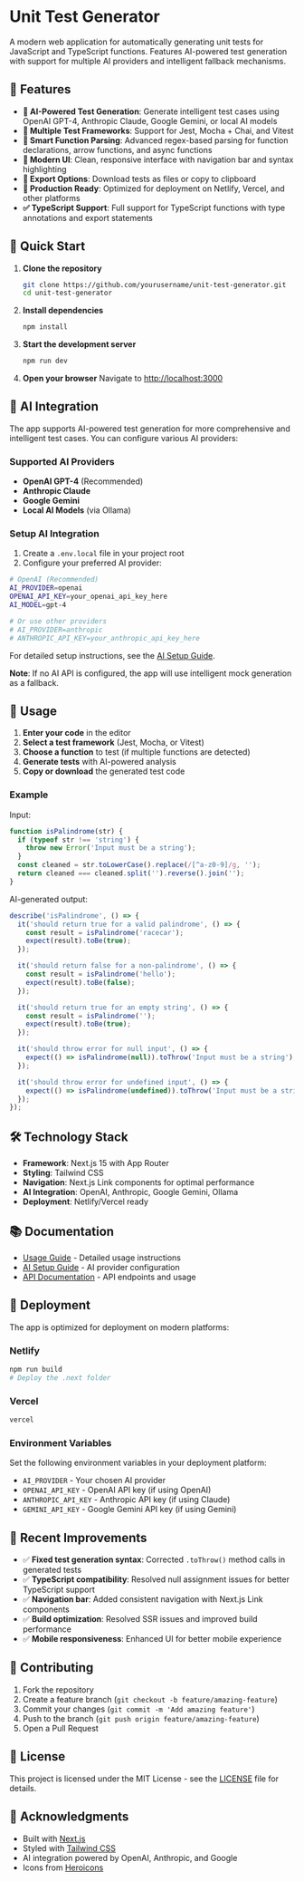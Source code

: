 # Unit Test Generator

A modern web application for automatically generating unit tests for JavaScript and TypeScript functions. Features AI-powered test generation with support for multiple AI providers and intelligent fallback mechanisms.

## 🚀 Features

- **🤖 AI-Powered Test Generation**: Generate intelligent test cases using OpenAI GPT-4, Anthropic Claude, Google Gemini, or local AI models
- **🔧 Multiple Test Frameworks**: Support for Jest, Mocha + Chai, and Vitest
- **📝 Smart Function Parsing**: Advanced regex-based parsing for function declarations, arrow functions, and async functions
- **🎨 Modern UI**: Clean, responsive interface with navigation bar and syntax highlighting
- **📁 Export Options**: Download tests as files or copy to clipboard
- **🚀 Production Ready**: Optimized for deployment on Netlify, Vercel, and other platforms
- **✅ TypeScript Support**: Full support for TypeScript functions with type annotations and export statements

## 🚀 Quick Start

1. **Clone the repository**
   ```bash
   git clone https://github.com/yourusername/unit-test-generator.git
   cd unit-test-generator
   ```

2. **Install dependencies**
   ```bash
   npm install
   ```

3. **Start the development server**
   ```bash
   npm run dev
   ```

4. **Open your browser**
   Navigate to [http://localhost:3000](http://localhost:3000)

## 🤖 AI Integration

The app supports AI-powered test generation for more comprehensive and intelligent test cases. You can configure various AI providers:

### Supported AI Providers

- **OpenAI GPT-4** (Recommended)
- **Anthropic Claude**
- **Google Gemini**
- **Local AI Models** (via Ollama)

### Setup AI Integration

1. Create a `.env.local` file in your project root
2. Configure your preferred AI provider:

```bash
# OpenAI (Recommended)
AI_PROVIDER=openai
OPENAI_API_KEY=your_openai_api_key_here
AI_MODEL=gpt-4

# Or use other providers
# AI_PROVIDER=anthropic
# ANTHROPIC_API_KEY=your_anthropic_api_key_here
```

For detailed setup instructions, see the [AI Setup Guide](docs/AI_SETUP.md).

**Note**: If no AI API is configured, the app will use intelligent mock generation as a fallback.

## 📖 Usage

1. **Enter your code** in the editor
2. **Select a test framework** (Jest, Mocha, or Vitest)
3. **Choose a function** to test (if multiple functions are detected)
4. **Generate tests** with AI-powered analysis
5. **Copy or download** the generated test code

### Example

Input:
```javascript
function isPalindrome(str) {
  if (typeof str !== 'string') {
    throw new Error('Input must be a string');
  }
  const cleaned = str.toLowerCase().replace(/[^a-z0-9]/g, '');
  return cleaned === cleaned.split('').reverse().join('');
}
```

AI-generated output:
```javascript
describe('isPalindrome', () => {
  it('should return true for a valid palindrome', () => {
    const result = isPalindrome('racecar');
    expect(result).toBe(true);
  });

  it('should return false for a non-palindrome', () => {
    const result = isPalindrome('hello');
    expect(result).toBe(false);
  });

  it('should return true for an empty string', () => {
    const result = isPalindrome('');
    expect(result).toBe(true);
  });

  it('should throw error for null input', () => {
    expect(() => isPalindrome(null)).toThrow('Input must be a string');
  });

  it('should throw error for undefined input', () => {
    expect(() => isPalindrome(undefined)).toThrow('Input must be a string');
  });
});
```

## 🛠️ Technology Stack

- **Framework**: Next.js 15 with App Router
- **Styling**: Tailwind CSS
- **Navigation**: Next.js Link components for optimal performance
- **AI Integration**: OpenAI, Anthropic, Google Gemini, Ollama
- **Deployment**: Netlify/Vercel ready

## 📚 Documentation

- [Usage Guide](docs/USAGE.md) - Detailed usage instructions
- [AI Setup Guide](docs/AI_SETUP.md) - AI provider configuration
- [API Documentation](docs/API.md) - API endpoints and usage

## 🚀 Deployment

The app is optimized for deployment on modern platforms:

### Netlify
```bash
npm run build
# Deploy the .next folder
```

### Vercel
```bash
vercel
```

### Environment Variables
Set the following environment variables in your deployment platform:
- `AI_PROVIDER` - Your chosen AI provider
- `OPENAI_API_KEY` - OpenAI API key (if using OpenAI)
- `ANTHROPIC_API_KEY` - Anthropic API key (if using Claude)
- `GEMINI_API_KEY` - Google Gemini API key (if using Gemini)

## 🔧 Recent Improvements

- ✅ **Fixed test generation syntax**: Corrected `.toThrow()` method calls in generated tests
- ✅ **TypeScript compatibility**: Resolved null assignment issues for better TypeScript support
- ✅ **Navigation bar**: Added consistent navigation with Next.js Link components
- ✅ **Build optimization**: Resolved SSR issues and improved build performance
- ✅ **Mobile responsiveness**: Enhanced UI for better mobile experience

## 🤝 Contributing

1. Fork the repository
2. Create a feature branch (`git checkout -b feature/amazing-feature`)
3. Commit your changes (`git commit -m 'Add amazing feature'`)
4. Push to the branch (`git push origin feature/amazing-feature`)
5. Open a Pull Request

## 📄 License

This project is licensed under the MIT License - see the [LICENSE](LICENSE) file for details.

## 🙏 Acknowledgments

- Built with [Next.js](https://nextjs.org/)
- Styled with [Tailwind CSS](https://tailwindcss.com/)
- AI integration powered by OpenAI, Anthropic, and Google
- Icons from [Heroicons](https://heroicons.com/)
